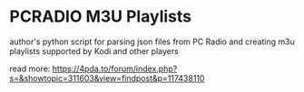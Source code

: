 # PCRADIO M3U Playlists
author's python script for parsing json files from PC Radio and creating m3u playlists supported by Kodi and other players

read more: https://4pda.to/forum/index.php?s=&showtopic=311603&view=findpost&p=117438110
